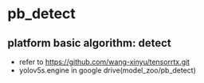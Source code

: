 # pb_detect
## platform basic algorithm: detect
- refer to https://github.com/wang-xinyu/tensorrtx.git
- yolov5s.engine in google drive(model_zoo/pb_detect)

